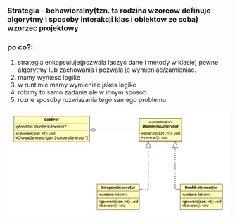 ### Strategia - behawioralny(tzn. ta rodzina wzorcow definuje algorytmy i sposoby interakcji klas i obiektow ze soba) wzorzec projektowy

### **po co?**\:
1. strategia enkapsuluje(pozwala laczyc dane i metody w klasie) pewne algorytmy lub zachowania i pozwala je wymieniac/zamieniac.
2. mamy wyniesc logike
3. w runtimie mamy wymieniac jakos logike
4. robimy to samo zadanie ale w innym sposob
5. rozne sposoby rozwiazania tego samego problemu

![strategy_uml.jpg](strategy.jpg)